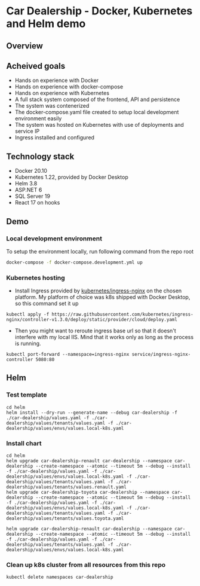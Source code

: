 ﻿# Car Dealership - Docker, Kubernetes and Helm demo

## Overview

## Acheived goals
- Hands on experience with Docker
- Hands on experience with docker-compose
- Hands on experience with Kubernetes
- A full stack system composed of the frontend, API and persistence
- The system was contenerized
- The docker-compose.yaml file created to setup local development environment easily
- The system was hosted on Kubernetes with use of deployments and service IP
- Ingress installed and configured

## Technology stack
- Docker 20.10
- Kubernetes 1.22, provided by Docker Desktop
- Helm 3.8
- ASP.NET 6
- SQL Server 19
- React 17 on hooks

## Demo

### Local development environment
To setup the environment locally, run following command from the repo root
```bash
docker-compose -f docker-compose.development.yml up
```

### Kubernetes hosting
- Install Ingress provided by [kubernetes/ingress-nginx](https://github.com/kubernetes/ingress-nginx/) on the chosen platform. My platform of choice was k8s shipped with Docker Desktop, so this command set it up
```
kubectl apply -f https://raw.githubusercontent.com/kubernetes/ingress-nginx/controller-v1.3.0/deploy/static/provider/cloud/deploy.yaml
```
- Then you might want to reroute ingress base url so that it doesn't interfere with my local IIS. Mind that it works only as long as the process is running.
```
kubectl port-forward --namespace=ingress-nginx service/ingress-nginx-controller 5080:80
```

## Helm

### Test template
```
cd helm
helm install --dry-run --generate-name --debug car-dealership -f ./car-dealership/values.yaml -f ./car-dealership/values/tenants/values.yaml -f ./car-dealership/values/envs/values.local-k8s.yaml
```

### Install chart
```
cd helm
helm upgrade car-dealership-renault car-dealership --namespace car-dealership --create-namespace --atomic --timeout 5m --debug --install -f ./car-dealership/values.yaml -f ./car-dealership/values/envs/values.local-k8s.yaml -f ./car-dealership/values/tenants/values.yaml -f ./car-dealership/values/tenants/values.renault.yaml 
helm upgrade car-dealership-toyota car-dealership --namespace car-dealership --create-namespace --atomic --timeout 5m --debug --install -f ./car-dealership/values.yaml -f ./car-dealership/values/envs/values.local-k8s.yaml -f ./car-dealership/values/tenants/values.yaml -f ./car-dealership/values/tenants/values.toyota.yaml 

helm upgrade car-dealership-renault car-dealership --namespace car-dealership --create-namespace --atomic --timeout 5m --debug --install -f ./car-dealership/values.yaml -f ./car-dealership/values/tenants/values.yaml -f ./car-dealership/values/envs/values.local-k8s.yaml

``` 

### Clean up k8s cluster from all resources from this repo
```
kubectl delete namespaces car-dealership
```